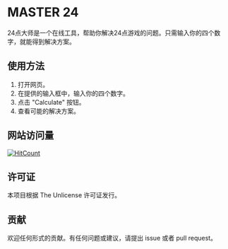 # MASTER 24

24点大师是一个在线工具，帮助你解决24点游戏的问题。只需输入你的四个数字，就能得到解决方案。

## 使用方法

1. 打开网页。
2. 在提供的输入框中，输入你的四个数字。
3. 点击 "Calculate" 按钮。
4. 查看可能的解决方案。

## 网站访问量

[![HitCount](http://hits.dwyl.com/{WayfarerYuan}/{24Go}.svg)](http://hits.dwyl.com/{WayfarerYuan}/{24Go})

## 许可证

本项目根据 The Unlicense 许可证发行。

## 贡献

欢迎任何形式的贡献。有任何问题或建议，请提出 issue 或者 pull request。
